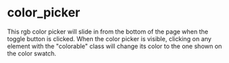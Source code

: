# color_picker

This rgb color picker will slide in from the bottom of the page when the toggle button is clicked.
When the color picker is visible, clicking on any element with the "colorable" class will change its color to the one shown on the color swatch.


